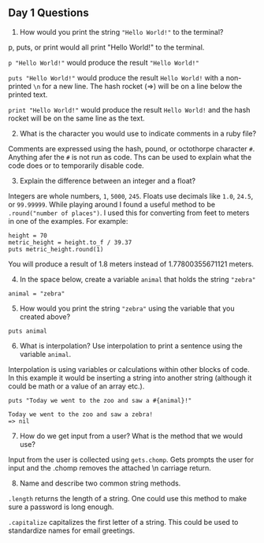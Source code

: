 ## Day 1 Questions

1. How would you print the string `"Hello World!"` to the terminal?

p, puts, or print would all print "Hello World!" to the terminal.

`p "Hello World!"` would produce the result `"Hello World!"`

`puts "Hello World!"` would produce the result `Hello World!` with a non-printed `\n` for a new line.  The hash rocket (=>) will be on a line below the printed text.

`print "Hello World!"` would produce the result `Hello World!` and the hash rocket will be on the same line as the text.

2. What is the character you would use to indicate comments in a ruby file?

Comments are expressed using the hash, pound, or octothorpe character `#`.  Anything afer the `#` is not run as code.  Ths can be used to explain what the code does or to temporarily disable code.

3. Explain the difference between an integer and a float?

Integers are whole numbers, `1`, `5000`, `245`.  Floats use decimals like `1.0`, `24.5`, or `99.99999`.  While playing around I found a useful method to be `.round("number of places")`.  I used this for converting from feet to meters in one of the examples.  For example:

```
height = 70
metric_height = height.to_f / 39.37
puts metric_height.round(1)
```

You will produce a result of 1.8 meters instead of 1.77800355671121 meters.

4. In the space below, create a variable `animal` that holds the string `"zebra"`

```
animal = "zebra"
```

5. How would you print the string `"zebra"` using the variable that you created above?

```
puts animal
```

6. What is interpolation? Use interpolation to print a sentence using the variable `animal`.

Interpolation is using variables or calculations within other blocks of code.  In this example it would be inserting a string into another string (although it could be math or a value of an array etc.).

```
puts "Today we went to the zoo and saw a #{animal}!"

Today we went to the zoo and saw a zebra!
=> nil
```

7. How do we get input from a user? What is the method that we would use?

Input from the user is collected using `gets.chomp`. Gets prompts the user for input and the .chomp removes the attached \n carriage return.

8. Name and describe two common string methods.

`.length` returns the length of a string.  One could use this method to make sure a password is long enough.

`.capitalize` capitalizes the first letter of a string.  This could be used to standardize names for email greetings.

